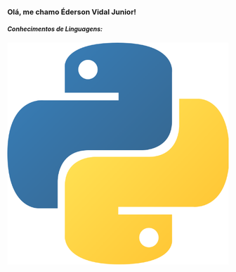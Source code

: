 <h3 > Olá, me chamo Éderson Vidal Junior! </h3>

<h5>Conhecimentos de Linguagens:</h5>

<tr>
  <td>
    <img src="https://github.com/Dunkode/Dunkode/blob/main/rep/Python.png" wi>
  </td>
</tr>

<!---
Dunkode/Dunkode is a ✨ special ✨ repository because its `README.md` (this file) appears on your GitHub profile.
You can click the Preview link to take a look at your changes.
--->
